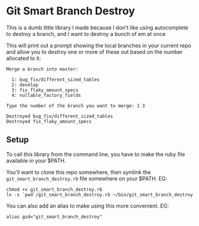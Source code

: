 # Git Smart Branch Destroy

This is a dumb little library I made because I don't like using autocomplete to destroy a branch, and I want to destroy a bunch of em at once

This will print out a prompt showing the local branches in your current repo and allow you to destroy one or more of these out based on the number allocated to it:

```
Merge a branch into master:

  1: bug_fix/different_sized_tables
  2: develop
  3: fix_flaky_amount_specs
  4: nullable_factory_fields

Type the number of the branch you want to merge: 1 3

Destroyed bug_fix/different_sized_tables
Destroyed fix_flaky_amount_specs
```

## Setup

To call this library from the command line, you have to make the ruby file available in your $PATH.

You'll want to clone this repo somewhere, then symlink the `git_smart_branch_destroy.rb` file somewhere on your $PATH. EG:

```
chmod +x git_smart_branch_destroy.rb
ln -s `pwd`/git_smart_branch_destroy.rb ~/bin/git_smart_branch_destroy
```

You can also add an alias to make using this more convenient. EG:

```
alias gsd="git_smart_branch_destroy"
```
